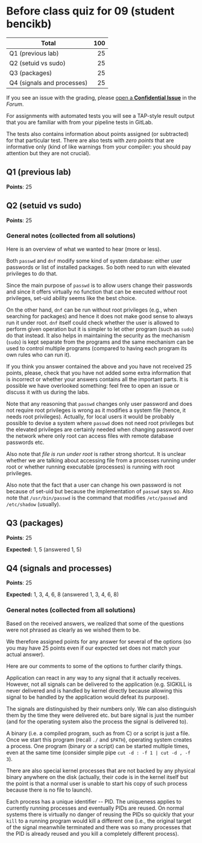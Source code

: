 # Before class quiz for 09 (student bencikb)

| Total                                            |   100 |
|--------------------------------------------------|------:|
| Q1 (previous lab)                                |    25 |
| Q2 (setuid vs sudo)                              |    25 |
| Q3 (packages)                                    |    25 |
| Q4 (signals and processes)                       |    25 |

If you see an issue with the grading, please
[open a **Confidential Issue**](https://gitlab.mff.cuni.cz/teaching/nswi177/2022/common/forum/-/issues/new?issue[confidential]=true&issue[title]=Grading+Before+class+quiz+for+09)
in the _Forum_.


For assignments with automated tests you will see a TAP-style result output
that you are familiar with from your pipeline tests in GitLab.

The tests also contains information about points assigned (or subtracted)
for that particular test. There are also tests with _zero points_ that
are informative only (kind of like warnings from your compiler: you
should pay attention but they are not crucial).

## Q1 (previous lab)

**Points**: 25


## Q2 (setuid vs sudo)

**Points**: 25


### General notes (collected from all solutions)

Here is an overview of what we wanted to hear (more or less).

Both `passwd` and `dnf` modify some kind of system database: either user
passwords or list of installed packages. So both need to run with elevated
privileges to do that.

Since the main purpose of `passwd` is to allow users change their passwords
and since it offers virtually no function that can be executed _without_
root privileges, set-uid ability seems like the best choice.

On the other hand, `dnf` can be run without root privileges (e.g., when
searching for packages) and hence it does not make good sense to always run
it under root. `dnf` itself could check whether the user is allowed to perform
given operation but it is simpler to let other program (such as `sudo`) do
that instead. It also helps in maintaining the security as the mechanism
(`sudo`) is kept separate from the programs and the same mechanism can be used
to control multiple programs (compared to having each program its own rules
who can run it).


If you think you answer contained the above and you have not received 25
points, please, check that you have not added some extra information that
is incorrect or whether your answers contains all the important parts. It is
possible we have overlooked something: feel free to open an issue or
discuss it with us during the labs.


Note that any reasoning that `passwd` changes only user password and does not
require root privileges is wrong as it modifies a system file (hence, it needs
root privileges).
Actually, for local users it would be probably possible to devise a system
where `passwd` does not need root privileges but the elevated privileges are
certainly needed when changing password over the network where only root can
access files with remote database passwords etc.


Also note that _file is run under root_ is rather strong shortcut. It is
unclear whether we are talking about accessing file from a processes running
under root or whether running executable (processes) is running with root
privileges.


Also note that the fact that a user can change his own password is not because
of set-uid but because the implementation of `passwd` says so. Also note that
`/usr/bin/passwd` is the command that modifies `/etc/passwd` and `/etc/shadow`
(usually).


## Q3 (packages)

**Points**: 25

**Expected:** 1, 5 (answered 1, 5)


## Q4 (signals and processes)

**Points**: 25

**Expected:** 1, 3, 4, 6, 8 (answered 1, 3, 4, 6, 8)


### General notes (collected from all solutions)

Based on the received answers, we realized that some of the questions
were not phrased as clearly as we wished them to be.

We therefore assigned points for any answer for several of the options
(so you may have 25 points even if our expected set does not match your
actual answer).

Here are our comments to some of the options to further clarify things.

Application can react in any way to any signal that it actually receives.
However, not all signals can be delivered to the application (e.g. SIGKILL
is never delivered and is handled by kernel directly because allowing this
signal to be handled by the application would defeat its purpose).

The signals are distinguished by their numbers only. We can also distinguish
them by the time they were delivered etc. but bare signal is just the number
(and for the operating system also the process the signal is delivered to).

A binary (i.e. a compiled program, such as from C) or a script is just a file.
Once we start this program (recall `./` and `$PATH`), operating system creates
a process. One program (binary or a script) can be started multiple times,
even at the same time (consider simple pipe `cut -d : -f 1 | cut -d , -f 3`).

There are also special kernel processes that are not backed by any physical
binary anywhere on the disk (actually, their code is in the kernel itself but
the point is that a normal user is unable to start his copy of such process
because there is no file to launch).

Each process has a unique identifier -- PID. The uniqueness applies to
currently running processes and eventually PIDs are reused. On normal systems
there is virtually no danger of reusing the PIDs so quickly that your `kill`
to a running program would kill a different one (i.e., the original target
of the signal meanwhile terminated and there was so many processes that
the PID is already reused and you kill a completely different process).



